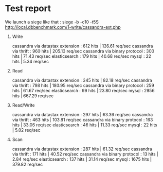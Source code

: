 Test report
===========

We launch a siege like that : siege -b -c10 -t5S http://local.dbbenchmark.com/1-write/cassandra-ext.php

1) Write

    cassandra via datastax extension  :  612 hits | 136.61 req/sec
    cassandra via thrift              :  960 hits | 205.13 req/sec
    cassandra via binary protocol     :  300 hits |  71.43 req/sec
    elasticsearch                     :  179 hits |  40.68 req/sec
    mysql                             :   22 hits |   5.34 req/sec

2) Read

    cassandra via datastax extension  :  345 hits |  82.18 req/sec
    cassandra via thrift              :  798 hits | 180.95 req/sec
    cassandra via binary protocol     :  259 hits |  61.67 req/sec
    elasticsearch                     :   99 hits |  23.80 req/sec
    mysql                             : 2856 hits | 667.29 req/sec

3) Read/Write

    cassandra via datastax extension  :  297 hits |  63.36 req/sec
    cassandra via thrift              :  463 hits | 103.81 req/sec
    cassandra via binary protocol     :  163 hits |  33.06 req/sec
    elasticsearch                     :   46 hits |  11.33 req/sec
    mysql                             :   22 hits |   5.02 req/sec

4) Scan

    cassandra via datastax extension  :  287 hits |  61.32 req/sec
    cassandra via thrift              :  171 hits |  40.52 req/sec
    cassandra via binary protocol     :   13 hits |   2.84 req/sec
    elasticsearch                     :  137 hits |  31.14 req/sec
    mysql                             : 1675 hits | 379.82 req/sec

